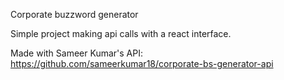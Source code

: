 Corporate buzzword generator

Simple project making api calls with a react interface. 

Made with Sameer Kumar's API: 
https://github.com/sameerkumar18/corporate-bs-generator-api

